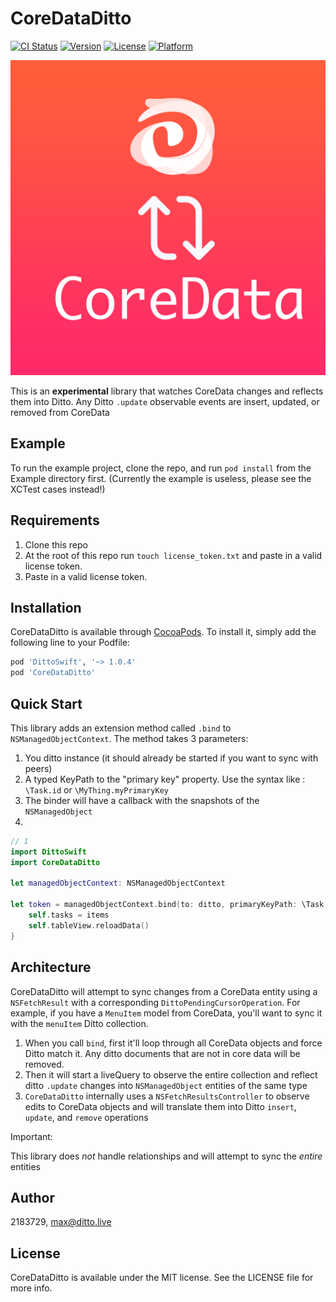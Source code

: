 # CoreDataDitto

[![CI Status](https://img.shields.io/travis/2183729/CoreDataDitto.svg?style=flat)](https://travis-ci.org/2183729/CoreDataDitto)
[![Version](https://img.shields.io/cocoapods/v/CoreDataDitto.svg?style=flat)](https://cocoapods.org/pods/CoreDataDitto)
[![License](https://img.shields.io/cocoapods/l/CoreDataDitto.svg?style=flat)](https://cocoapods.org/pods/CoreDataDitto)
[![Platform](https://img.shields.io/cocoapods/p/CoreDataDitto.svg?style=flat)](https://cocoapods.org/pods/CoreDataDitto)

![](./Example/CoreDataDitto/Images.xcassets/AppIcon.appiconset/AppIcon-1024px.png)

This is an __experimental__ library that watches CoreData changes and reflects them into Ditto. Any Ditto `.update` observable events are insert, updated, or removed from CoreData
## Example

To run the example project, clone the repo, and run `pod install` from the Example directory first.
(Currently the example is useless, please see the XCTest cases instead!)

## Requirements

1. Clone this repo
2. At the root of this repo run `touch license_token.txt` and paste in a valid license token.
3. Paste in a valid license token.
## Installation

CoreDataDitto is available through [CocoaPods](https://cocoapods.org). To install
it, simply add the following line to your Podfile:

```ruby
pod 'DittoSwift', '~> 1.0.4'
pod 'CoreDataDitto'
```

## Quick Start

This library adds an extension method called `.bind` to `NSManagedObjectContext`. The method takes 3 parameters:

1. You ditto instance (it should already be started if you want to sync with peers)
2. A typed KeyPath to the "primary key" property. Use the syntax like : `\Task.id` or `\MyThing.myPrimaryKey`
3. The binder will have a callback with the snapshots of the `NSManagedObject`
4. 

```swift
// 1
import DittoSwift
import CoreDataDitto

let managedObjectContext: NSManagedObjectContext

let token = managedObjectContext.bind(to: ditto, primaryKeyPath: \Task.id, collectionName: "tasks") { items in
    self.tasks = items
    self.tableView.reloadData()
}
```

## Architecture

CoreDataDitto will attempt to sync changes from a CoreData entity using a `NSFetchResult` with a corresponding `DittoPendingCursorOperation`. For example, if you have a `MenuItem` model from CoreData, you'll want to sync it with the `menuItem` Ditto collection.

1. When you call `bind`, first it'll loop through all CoreData objects and force Ditto match it. Any ditto documents that are not in core data will be removed.
2. Then it will start a liveQuery to observe the entire collection and reflect ditto `.update` changes into `NSManagedObject` entities of the same type
3. `CoreDataDitto` internally uses a `NSFetchResultsController` to observe edits to CoreData objects and will translate them into Ditto `insert`, `update`, and `remove` operations

Important:

This library does _not_ handle relationships and will attempt to sync the _entire_ entities 

## Author

2183729, max@ditto.live

## License

CoreDataDitto is available under the MIT license. See the LICENSE file for more info.

